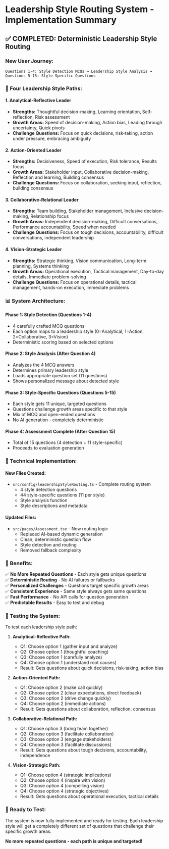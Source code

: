 # Leadership Style Routing System - Implementation Summary

## ✅ **COMPLETED: Deterministic Leadership Style Routing**

### **New User Journey:**
```
Questions 1-4: Style Detection MCQs → Leadership Style Analysis → Questions 5-15: Style-Specific Questions
```

### **🎯 Four Leadership Style Paths:**

#### **1. Analytical-Reflective Leader**
- **Strengths:** Thoughtful decision-making, Learning orientation, Self-reflection, Risk assessment
- **Growth Areas:** Speed of decision-making, Action bias, Leading through uncertainty, Quick pivots
- **Challenge Questions:** Focus on quick decisions, risk-taking, action under pressure, embracing ambiguity

#### **2. Action-Oriented Leader** 
- **Strengths:** Decisiveness, Speed of execution, Risk tolerance, Results focus
- **Growth Areas:** Stakeholder input, Collaborative decision-making, Reflection and learning, Building consensus
- **Challenge Questions:** Focus on collaboration, seeking input, reflection, building consensus

#### **3. Collaborative-Relational Leader**
- **Strengths:** Team building, Stakeholder management, Inclusive decision-making, Relationship focus
- **Growth Areas:** Independent decision-making, Difficult conversations, Performance accountability, Speed when needed
- **Challenge Questions:** Focus on tough decisions, accountability, difficult conversations, independent leadership

#### **4. Vision-Strategic Leader**
- **Strengths:** Strategic thinking, Vision communication, Long-term planning, Systems thinking  
- **Growth Areas:** Operational execution, Tactical management, Day-to-day details, Immediate problem-solving
- **Challenge Questions:** Focus on operational details, tactical management, hands-on execution, immediate problems

### **📊 System Architecture:**

#### **Phase 1: Style Detection (Questions 1-4)**
- 4 carefully crafted MCQ questions
- Each option maps to a leadership style (0=Analytical, 1=Action, 2=Collaborative, 3=Vision)
- Deterministic scoring based on selected options

#### **Phase 2: Style Analysis (After Question 4)**
- Analyzes the 4 MCQ answers
- Determines primary leadership style
- Loads appropriate question set (11 questions)
- Shows personalized message about detected style

#### **Phase 3: Style-Specific Questions (Questions 5-15)**
- Each style gets 11 unique, targeted questions
- Questions challenge growth areas specific to that style
- Mix of MCQ and open-ended questions
- No AI generation - completely deterministic

#### **Phase 4: Assessment Complete (After Question 15)**
- Total of 15 questions (4 detection + 11 style-specific)
- Proceeds to evaluation generation

### **🔧 Technical Implementation:**

#### **New Files Created:**
- `src/config/leadershipStyleRouting.ts` - Complete routing system
  - 4 style detection questions
  - 44 style-specific questions (11 per style)
  - Style analysis function
  - Style descriptions and metadata

#### **Updated Files:**
- `src/pages/Assessment.tsx` - New routing logic
  - Replaced AI-based dynamic generation
  - Clean, deterministic question flow
  - Style detection and routing
  - Removed fallback complexity

### **🎯 Benefits:**

✅ **No More Repeated Questions** - Each style gets unique questions  
✅ **Deterministic Routing** - No AI failures or fallbacks  
✅ **Personalized Challenges** - Questions target specific growth areas  
✅ **Consistent Experience** - Same style always gets same questions  
✅ **Fast Performance** - No API calls for question generation  
✅ **Predictable Results** - Easy to test and debug  

### **🧪 Testing the System:**

To test each leadership style path:

1. **Analytical-Reflective Path:**
   - Q1: Choose option 1 (gather input and analyze)
   - Q2: Choose option 1 (thoughtful coaching)  
   - Q3: Choose option 1 (carefully analyze)
   - Q4: Choose option 1 (understand root causes)
   - Result: Gets questions about quick decisions, risk-taking, action bias

2. **Action-Oriented Path:**
   - Q1: Choose option 2 (make call quickly)
   - Q2: Choose option 2 (clear expectations, direct feedback)
   - Q3: Choose option 2 (drive change quickly)
   - Q4: Choose option 2 (immediate actions)
   - Result: Gets questions about collaboration, reflection, consensus

3. **Collaborative-Relational Path:**
   - Q1: Choose option 3 (bring team together)
   - Q2: Choose option 3 (facilitate collaboration)
   - Q3: Choose option 3 (engage stakeholders)
   - Q4: Choose option 3 (facilitate discussions)
   - Result: Gets questions about tough decisions, accountability, independence

4. **Vision-Strategic Path:**
   - Q1: Choose option 4 (strategic implications)
   - Q2: Choose option 4 (inspire with vision)
   - Q3: Choose option 4 (compelling vision)
   - Q4: Choose option 4 (strategic objectives)
   - Result: Gets questions about operational execution, tactical details

### **🚀 Ready to Test:**

The system is now fully implemented and ready for testing. Each leadership style will get a completely different set of questions that challenge their specific growth areas.

**No more repeated questions - each path is unique and targeted!**
